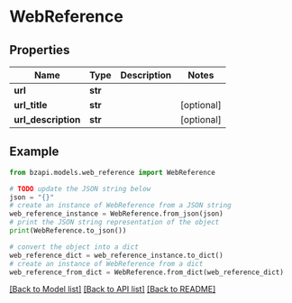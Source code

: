 # WebReference


## Properties

Name | Type | Description | Notes
------------ | ------------- | ------------- | -------------
**url** | **str** |  | 
**url_title** | **str** |  | [optional] 
**url_description** | **str** |  | [optional] 

## Example

```python
from bzapi.models.web_reference import WebReference

# TODO update the JSON string below
json = "{}"
# create an instance of WebReference from a JSON string
web_reference_instance = WebReference.from_json(json)
# print the JSON string representation of the object
print(WebReference.to_json())

# convert the object into a dict
web_reference_dict = web_reference_instance.to_dict()
# create an instance of WebReference from a dict
web_reference_from_dict = WebReference.from_dict(web_reference_dict)
```
[[Back to Model list]](../README.md#documentation-for-models) [[Back to API list]](../README.md#documentation-for-api-endpoints) [[Back to README]](../README.md)


